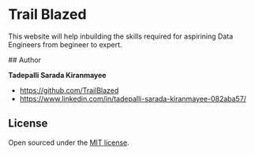 
# Trail Blazed
<p> This website will help inbuilding the skills required for aspirining Data Engineers from begineer to expert.</p>
## Author

**Tadepalli Sarada Kiranmayee**
- <https://github.com/TrailBlazed>
- <https://www.linkedin.com/in/tadepalli-sarada-kiranmayee-082aba57/>


## License

Open sourced under the [MIT license](LICENSE.md).

